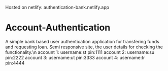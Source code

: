 Hosted on netlify: authentication-bank.netlify.app
# Account-Authentication
A simple bank based user authentication application for transfering funds and requesting loan. Semi responsive site, the user details for checking the functionality.\n
account 1: username:st pin:1111
account 2: username:su pin:2222
account 3: username:ut pin:3333
account 4: username:tr pin:4444
